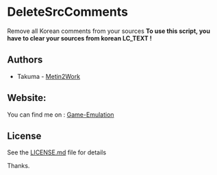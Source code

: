 # DeleteSrcComments
Remove all Korean comments from your sources
**To use this script, you have to clear your sources from korean LC_TEXT !**

## Authors

* Takuma - [Metin2Work](https://github.com/devTakuma)

## Website:
You can find me on : [Game-Emulation](http://game-emulation.com/)

## License

See the [LICENSE.md](LICENSE.md) file for details

Thanks.
